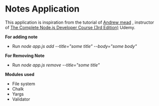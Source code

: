 # Notes Application
This application is inspiration from the tutorial of [Andrew mead](https://github.com/andrewjmead) , instructor of [The Complete Node.js Developer Course (3rd Edition)](https://www.udemy.com/course/the-complete-nodejs-developer-course-2/) Udemy. 
 
**For adding note**    
  
* Run _node app.js add --title="some title" --body="some body"_   
  
**For Removing Note**            
      
* Run _node app.js remove --title="some title"_
  
**Modules used** 
* File system
* Chalk
* Yargs
* Validator